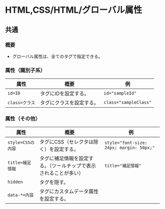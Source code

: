 # HTML,CSS/HTML/グローバル属性

## 共通

### 概要

- グローバル属性は、全てのタグで指定できる。

### 属性（識別子系）

| 属性           | 概要                     | 例                    |
| -------------- | ------------------------ | --------------------- |
| `id=ID`        | タグにIDを設定する。     | `id="sampleId"`       |
| `class=クラス` | タグにクラスを設定する。 | `class="sampleClass"` |

### 属性（その他）

| 属性              | 概要                                                         | 例                                       |
| ----------------- | ------------------------------------------------------------ | ---------------------------------------- |
| `style=CSSの内容` | タグにCSS（セレクタは除く）を設定する。                      | `style="font-size: 24px; margin: 50px;"` |
| `title=補足情報`  | タグに補足情報を設定する。（ツールチップで表示されることが多い） | `title="補足情報"`                       |
| `hidden`          | タグを隠す。                                                 |                                          |
| `data-*=内容`     | タグにカスタムデータ属性を設定する。                         |                                          |
